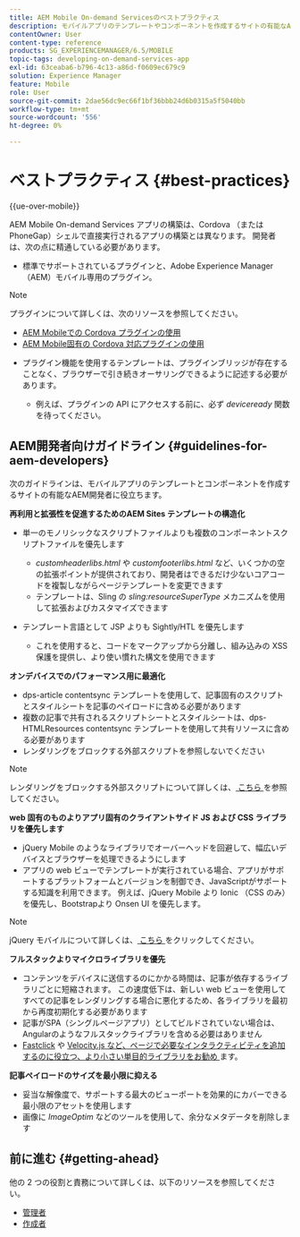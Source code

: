 ```yaml
---
title: AEM Mobile On-demand Servicesのベストプラクティス
description: モバイルアプリのテンプレートやコンポーネントを作成するサイトの有能なAdobe Experience Manager（AEM）開発者に役立つ、ベストプラクティスとガイドラインについて説明します。
contentOwner: User
content-type: reference
products: SG_EXPERIENCEMANAGER/6.5/MOBILE
topic-tags: developing-on-demand-services-app
exl-id: 63ceaba6-b796-4c13-a86d-f0609ec679c9
solution: Experience Manager
feature: Mobile
role: User
source-git-commit: 2dae56dc9ec66f1bf36bbb24d6b0315a5f5040bb
workflow-type: tm+mt
source-wordcount: '556'
ht-degree: 0%

---
```


# ベストプラクティス {#best-practices}

{{ue-over-mobile}}

AEM Mobile On-demand Services アプリの構築は、Cordova （または PhoneGap）シェルで直接実行されるアプリの構築とは異なります。 開発者は、次の点に精通している必要があります。

* 標準でサポートされているプラグインと、Adobe Experience Manager（AEM）モバイル専用のプラグイン。

>[!NOTE]
>
>プラグインについて詳しくは、次のリソースを参照してください。
>
>* [AEM Mobileでの Cordova プラグインの使用 ](https://helpx.adobe.com/jp/digital-publishing-solution/help/cordova-api.html)
>* [AEM Mobile固有の Cordova 対応プラグインの使用 ](https://helpx.adobe.com/jp/digital-publishing-solution/help/app-runtime-api.html)
>

* プラグイン機能を使用するテンプレートは、プラグインブリッジが存在することなく、ブラウザーで引き続きオーサリングできるように記述する必要があります。

   * 例えば、プラグインの API にアクセスする前に、必ず *deviceready* 関数を待ってください。

## AEM開発者向けガイドライン {#guidelines-for-aem-developers}

次のガイドラインは、モバイルアプリのテンプレートとコンポーネントを作成するサイトの有能なAEM開発者に役立ちます。

**再利用と拡張性を促進するためのAEM Sites テンプレートの構造化**

* 単一のモノリシックなスクリプトファイルよりも複数のコンポーネントスクリプトファイルを優先します

   * *customheaderlibs.html* や *customfooterlibs.html* など、いくつかの空の拡張ポイントが提供されており、開発者はできるだけ少ないコアコードを複製しながらページテンプレートを変更できます
   * テンプレートは、Sling の *sling:resourceSuperType* メカニズムを使用して拡張およびカスタマイズできます

* テンプレート言語として JSP よりも Sightly/HTL を優先します

   * これを使用すると、コードをマークアップから分離し、組み込みの XSS 保護を提供し、より使い慣れた構文を使用できます

**オンデバイスでのパフォーマンス用に最適化**

* dps-article contentsync テンプレートを使用して、記事固有のスクリプトとスタイルシートを記事のペイロードに含める必要があります
* 複数の記事で共有されるスクリプトシートとスタイルシートは、dps-HTMLResources contentsync テンプレートを使用して共有リソースに含める必要があります
* レンダリングをブロックする外部スクリプトを参照しないでください

>[!NOTE]
>
>レンダリングをブロックする外部スクリプトについて詳しくは、[ こちら ](https://developers.google.com/speed/docs/insights/BlockingJS) を参照してください。

**web 固有のものよりアプリ固有のクライアントサイド JS および CSS ライブラリを優先します**

* jQuery Mobile のようなライブラリでオーバーヘッドを回避して、幅広いデバイスとブラウザーを処理できるようにします
* アプリの web ビューでテンプレートが実行されている場合、アプリがサポートするプラットフォームとバージョンを制御でき、JavaScriptがサポートする知識を利用できます。 例えば、jQuery Mobile より Ionic （CSS のみ）を優先し、Bootstrapより Onsen UI を優先します。

>[!NOTE]
>
>jQuery モバイルについて詳しくは、[ こちら ](https://jquerymobile.com/browser-support/1.4/) をクリックしてください。

**フルスタックよりマイクロライブラリを優先**

* コンテンツをデバイスに送信するのにかかる時間は、記事が依存するライブラリごとに短縮されます。 この速度低下は、新しい web ビューを使用してすべての記事をレンダリングする場合に悪化するため、各ライブラリを最初から再度初期化する必要があります
* 記事がSPA（シングルページアプリ）としてビルドされていない場合は、Angularのようなフルスタックライブラリを含める必要はありません
* [Fastclick](https://github.com/ftlabs/fastclick) や [Velocity.js など、ページで必要なインタラクティビティを追加するのに役立つ、より小さい単目的ライブラリをお勧め ](https://velocityjs.org) ます。

**記事ペイロードのサイズを最小限に抑える**

* 妥当な解像度で、サポートする最大のビューポートを効果的にカバーできる最小限のアセットを使用します
* 画像に *ImageOptim* などのツールを使用して、余分なメタデータを削除します

## 前に進む {#getting-ahead}

他の 2 つの役割と責務について詳しくは、以下のリソースを参照してください。

* [管理者](/help/mobile/aem-mobile.md)
* [作成者](/help/mobile/aem-mobile-on-demand.md)

